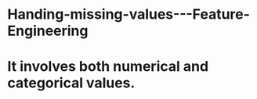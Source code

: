 # Handing-missing-values---Feature-Engineering

# It involves both numerical and categorical values.

